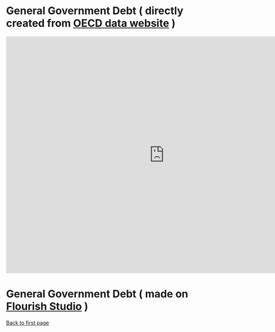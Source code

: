 # General Government Debt ( directly created from [OECD data website](https://data.oecd.org/gga/general-government-debt.htm) )
<iframe src="https://data.oecd.org/chart/6vyv" width="860" height="645" style="border: 0" mozallowfullscreen="true" webkitallowfullscreen="true" allowfullscreen="true"><a href="https://data.oecd.org/chart/6vyv" target="_blank">OECD Chart: General government debt, Total, % of GDP, Annual, 2020</a></iframe>

# General Government Debt ( made on [Flourish Studio](https://flourish.studio/) )
<div class="flourish-embed flourish-chart" data-src="visualisation/7701533"><script src="https://public.flourish.studio/resources/embed.js"></script></div>



[Back to first page](/README.md)
